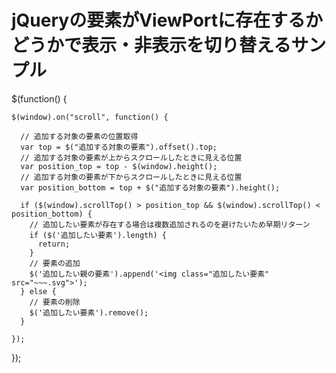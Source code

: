 # jQueryの要素がViewPortに存在するかどうかで表示・非表示を切り替えるサンプル

  $(function() {
    
    $(window).on("scroll", function() {

      // 追加する対象の要素の位置取得
      var top = $("追加する対象の要素").offset().top;
      // 追加する対象の要素が上からスクロールしたときに見える位置
      var position_top = top - $(window).height();
      // 追加する対象の要素が下からスクロールしたときに見える位置
      var position_bottom = top + $("追加する対象の要素").height();

      if ($(window).scrollTop() > position_top && $(window).scrollTop() < position_bottom) {
        // 追加したい要素が存在する場合は複数追加されるのを避けたいため早期リターン
        if ($('追加したい要素').length) {
          return;
        }
        // 要素の追加
        $('追加したい親の要素').append('<img class="追加したい要素" src="~~~.svg">');
      } else {
        // 要素の削除
        $('追加したい要素').remove();
      }

    });
  });
